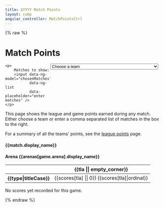 ```yaml
---
title: $YYYY Match Points
layout: comp
angular_controller: MatchPointsCtrl
---
```

{% raw %}

<style type="text/css">
/* first column is more headers */
.scores .match:nth-child(2) { background-color: {{corners[0].colour|hexLighter:0.5}}; }
.scores .match:nth-child(3) { background-color: {{corners[1].colour|hexLighter:0.5}}; }
.scores .match:nth-child(4) { background-color: {{corners[2].colour|hexLighter:0.5}}; }
.scores .match:nth-child(5) { background-color: {{corners[3].colour|hexLighter:0.5}}; }
</style>

# Match Points

<div id="match-chooser">
    <!--- NB: local width style as otherwise Select2 doesn't get it right -->
    <select data-ng-model="$storage.chosenTeam"
            data-ui-select2
            style="width:350px;float:right;margin-right:7px;"
            >
        <option value="">Choose a team</option>
        <option data-ng-repeat="(tla, info) in teams"
                value="{{tla}}">
            {{info|teamName}}
        </option>
    </select>

    <p>
        Matches to show:
        <input data-ng-model="chosenMatches"
               data-ng-list
               data-placeholder="enter matches" />
    </p>
</div>

This page shows the league and game points earned during any match.
Either choose a team or enter a comma separated list of matches in the box to the right.

For a summary of all the teams' points, see the [league points](/comp/league) page.

<div class="points" data-ng-repeat="match in matches|pickMatches:chosenMatches">
    <h4>{{match.display_name}}</h4>
    <div class="game"
         data-ng-repeat="(arena, game) in match.games">
        <h4 style="color: {{arenas[game.arena].colour}};">Arena {{arenas[game.arena].display_name}}</h4>
        <table class="scores" data-ng-if="game.scores">
            <thead>
                <tr>
                    <th></th>
                    <th data-ng-repeat="tla in game.teams track by $index"
                        data-ng-class="{match: tla==$storage.chosenTeam}"
                        title="{{tla|teamInfo:teams|teamName:true}}">
                        {{tla || empty_corner}}
                    </th>
                </tr>
            </thead>
            <tr data-ng-repeat="(type, scores) in game.scores">
                <th>{{type|titleCase}}</th>
                <td data-ng-repeat="tla in game.teams track by $index"
                    data-ng-class="{match: tla==$storage.chosenTeam}">
                    <span data-ng-if="type != 'ranking'">
                        {{scores[tla] || 0}}
                    </span>
                    <span data-ng-if="type == 'ranking'">
                        {{scores[tla]|ordinal}}
                    </span>
                </td>
            </tr>
        </table>
        <p data-ng-if="!game.scores">No scores yet recorded for this game.</p>
    </div>
</div>
{% endraw %}
